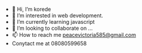 - 👋 Hi, I’m korede
- 👀 I’m interested in web development.
- 🌱 I’m currently learning javascript
- 💞️ I’m looking to collaborate on ...
- 📫 How to reach me peacevictoria585@gmail.com
- Conytact me at 08080599658

<!---
peacekorede/peacekorede is a ✨ special ✨ repository because its `README.md` (this file) appears on your GitHub profile.
You can click the Preview link to take a look at your changes.
--->
